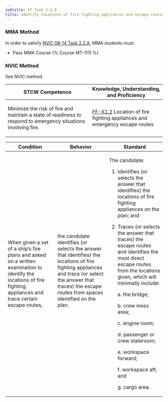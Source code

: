 ```yaml
---
subtitle: FF Task 2.2.A 
title: Identify locations of fire fighting appliances and escape routes from spaces
---
```



### MMA Method

In order to satisfy  [NVIC 08-14  Task  2.2.A](/stcw23/assets/images/nvic-08-14.pdf), MMA students must:

* Pass MMA Course {% Course MT-1111 %}


### NVIC Method

<a onclick="togglevisibility('nvic_methods')" >See NVIC method.</a>

<div id='nvic_methods' class='hide'>

<table>
<thead>
<tr>
<th class='forty'> STCW Competence </th>
<th class='sixty'> Knowledge, Understanding, and Proficiency </th>
</tr>
</thead>




<tbody>
<tr><td markdown='1'>

Minimize the risk of fire and maintain a state of readiness to respond to emergency situations involving fire.

</td><td markdown='1'>

[FF-X1.2](../../tables/612.html#FF-X1.2) Location of fire fighting appliances and emergency escape routes

</td></tr>


</tbody>
</table>


<table>
<thead>
<tr><th class='twenty'>  Condition </th><th class='twenty'> Behavior </th><th  class='sixty'>Standard </th></tr>
</thead>
<tbody >



<tr><td markdown='1'>

When given a set of a ship’s fire plans and asked on a written examination to identify the locations of fire fighting appliances and trace certain escape routes,

</td><td markdown='1'>

the candidate identifies (or selects the answer that identifies) the locations of fire fighting appliances and trace (or select the answer that traces) the escape routes from spaces identified on the plan.

<br>

<div class="tooltip">
<span class="tooltiptext">
</span>
</div>


</td><td markdown='1'>

The candidate:
 
1. Identifies (or selects the answer that identifies) the locations of fire fighting appliances on the plan; and 
2. Traces (or selects the answer that traces) the escape routes and identifies the most direct escape routes from the locations given, which will minimally include:
 
	 a. the bridge; 
	
	 b. crew mess area; 
 	
	c. engine room; 

	 d. passenger or crew stateroom;

	 e. workspace forward; 

	 f. workspace aft; and
 
 	g. cargo area.

</td></tr>
</tbody>
</table>
</div>
